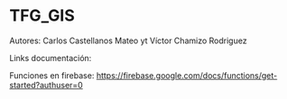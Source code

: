 # TFG_GIS

Autores: Carlos Castellanos Mateo yt Víctor Chamizo Rodriguez

Links documentación:

Funciones en firebase: https://firebase.google.com/docs/functions/get-started?authuser=0